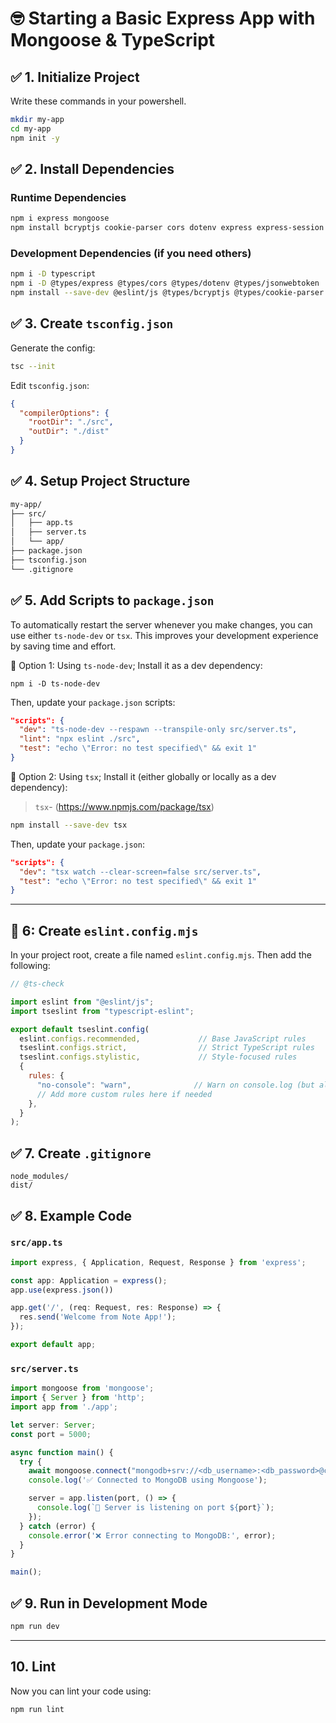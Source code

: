 
# 🤓 Starting a Basic Express App with Mongoose & TypeScript

## ✅ 1. Initialize Project

Write these commands in your powershell.

```bash
mkdir my-app
cd my-app
npm init -y
```

## ✅ 2. Install Dependencies

### Runtime Dependencies

```bash
npm i express mongoose
npm install bcryptjs cookie-parser cors dotenv express express-session http-status-codes jsonwebtoken mongoose passport passport-google-oauth20 passport-local zod
```

### Development Dependencies (if you need others)

```bash
npm i -D typescript
npm i -D @types/express @types/cors @types/dotenv @types/jsonwebtoken
npm install --save-dev @eslint/js @types/bcryptjs @types/cookie-parser @types/cors @types/dotenv @types/express @types/express-session @types/jsonwebtoken @types/passport @types/passport-google-oauth20 @types/passport-local eslint ts-node-dev typescript typescript-eslint
```

## ✅ 3. Create `tsconfig.json`

Generate the config:

```bash
tsc --init
```

Edit `tsconfig.json`:

```json
{
  "compilerOptions": {
    "rootDir": "./src",
    "outDir": "./dist"
  }
}
```

## ✅ 4. Setup Project Structure

```md
my-app/
├── src/
│   ├── app.ts
│   ├── server.ts
│   └── app/        
├── package.json
├── tsconfig.json
└── .gitignore
```

## ✅ 5. Add Scripts to `package.json`

To automatically restart the server whenever you make changes, you can use either `ts-node-dev` or `tsx`. This improves your development experience by saving time and effort.

🔧 Option 1: Using `ts-node-dev`;
Install it as a dev dependency:

```shell
npm i -D ts-node-dev
```

Then, update your `package.json` scripts:

```json
"scripts": {
  "dev": "ts-node-dev --respawn --transpile-only src/server.ts",
  "lint": "npx eslint ./src",
  "test": "echo \"Error: no test specified\" && exit 1"
}
```

🔧 Option 2: Using `tsx`;
Install it (either globally or locally as a dev dependency):

> `tsx`- (<https://www.npmjs.com/package/tsx>)

```bash
npm install --save-dev tsx
```

Then, update your `package.json`:

```json
"scripts": {
  "dev": "tsx watch --clear-screen=false src/server.ts",
  "test": "echo \"Error: no test specified\" && exit 1"
}
```

---

## 📄 6: Create `eslint.config.mjs`

In your project root, create a file named `eslint.config.mjs`. Then add the following:

```js
// @ts-check

import eslint from "@eslint/js";
import tseslint from "typescript-eslint";

export default tseslint.config(
  eslint.configs.recommended,             // Base JavaScript rules
  tseslint.configs.strict,                // Strict TypeScript rules
  tseslint.configs.stylistic,             // Style-focused rules
  {
    rules: {
      "no-console": "warn",              // Warn on console.log (but allow for debugging)
      // Add more custom rules here if needed
    },
  }
);
```

## ✅ 7. Create `.gitignore`

```gitignore
node_modules/
dist/
```

## ✅ 8. Example Code

### `src/app.ts`

```ts
import express, { Application, Request, Response } from 'express';

const app: Application = express();
app.use(express.json())

app.get('/', (req: Request, res: Response) => {
  res.send('Welcome from Note App!');
});

export default app;
```

### `src/server.ts`

```ts
import mongoose from 'mongoose';
import { Server } from 'http';
import app from './app';

let server: Server;
const port = 5000;

async function main() {
  try {
    await mongoose.connect("mongodb+srv://<db_username>:<db_password>@cluster.mongodb.net/todoDB?retryWrites=true&w=majority&appName=Cluster0");
    console.log('✅ Connected to MongoDB using Mongoose');

    server = app.listen(port, () => {
      console.log(`🚀 Server is listening on port ${port}`);
    });
  } catch (error) {
    console.error('❌ Error connecting to MongoDB:', error);
  }
}

main();
```

## ✅ 9. Run in Development Mode

```bash
npm run dev
```

---
## 10. Lint

Now you can lint your code using:

```bash
npm run lint
```

